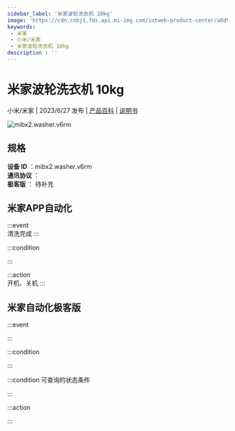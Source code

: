 ```yaml
---
sidebar_label: '米家波轮洗衣机 10kg'
image: 'https://cdn.cnbj1.fds.api.mi-img.com/iotweb-product-center/a8d96e73f2b55990d73ead27625a72a5_1623211257800.png?GalaxyAccessKeyId=AKVGLQWBOVIRQ3XLEW&Expires=9223372036854775807&Signature=SBVciqLUN38h1npQZERwoS57ehw='
keywords: 
 - 米家
 - 小米/米家
 - 米家波轮洗衣机 10kg
description : ''
---
```

# 米家波轮洗衣机 10kg

小米/米家 | 2023/6/27 发布 | [产品百科](https://home.mi.com/webapp/content/baike/product/index.html?model=mibx2.washer.v6rm/) | [说明书](https://home.mi.com/views/introduction.html?model=mibx2.washer.v6rm&region=cn)

![mibx2.washer.v6rm](https://cdn.cnbj1.fds.api.mi-img.com/iotweb-product-center/a8d96e73f2b55990d73ead27625a72a5_1623211257800.png?GalaxyAccessKeyId=AKVGLQWBOVIRQ3XLEW&Expires=9223372036854775807&Signature=SBVciqLUN38h1npQZERwoS57ehw=)

## 规格  
> 
**设备 ID** ：mibx2.washer.v6rm  
**通讯协议** ：  
**极客版**  ： 待补充 


## 米家APP自动化  

:::event  
清洗完成
:::

:::condition  

:::

:::action   
开机、关机
:::

## 米家自动化极客版  

:::event  

:::

:::condition  

:::

:::condition 可查询的状态条件  

:::

:::action  

:::

        
